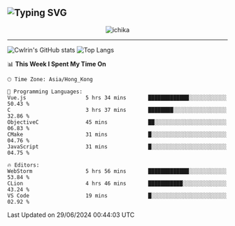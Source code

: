 ![Typing SVG](https://readme-typing-svg.demolab.com?font=Jost&size=24&pause=1000&color=7799EE&vCenter=true&multiline=true&random=false&width=435&height=100&lines=Hi+there;I'm+Sakurakouji+Nanaha;You+can+also+tell+me+Cwlrin%E2%98%86)
---
<p align="center">
  <img src="https://image.cwlrin.wiki/images/2024/06/17/Happy-Birthday2023---.png" alt="ichika" border="0" />
</p>

---
![Cwlrin's GitHub stats](https://github-readme-stats.vercel.app/api?username=cwlrin&show_icons=true&theme=buefy)
![Top Langs](https://github-readme-stats.vercel.app/api/top-langs/?username=cwlrin&layout=compact&hide=html,css)

<!--START_SECTION:waka-->
📊 **This Week I Spent My Time On** 

```text
🕑︎ Time Zone: Asia/Hong_Kong

💬 Programming Languages: 
Vue.js                   5 hrs 34 mins       █████████████░░░░░░░░░░░░   50.43 % 
C                        3 hrs 37 mins       ████████░░░░░░░░░░░░░░░░░   32.86 % 
ObjectiveC               45 mins             ██░░░░░░░░░░░░░░░░░░░░░░░   06.83 % 
CMake                    31 mins             █░░░░░░░░░░░░░░░░░░░░░░░░   04.76 % 
JavaScript               31 mins             █░░░░░░░░░░░░░░░░░░░░░░░░   04.75 % 

🔥 Editors: 
WebStorm                 5 hrs 56 mins       █████████████░░░░░░░░░░░░   53.84 % 
CLion                    4 hrs 46 mins       ███████████░░░░░░░░░░░░░░   43.24 % 
VS Code                  19 mins             █░░░░░░░░░░░░░░░░░░░░░░░░   02.92 % 
```


 Last Updated on 29/06/2024 00:44:03 UTC
<!--END_SECTION:waka-->

